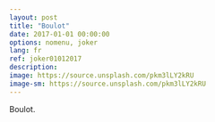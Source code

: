 ```yaml
---
layout: post
title: "Boulot"
date: 2017-01-01 00:00:00
options: nomenu, joker
lang: fr
ref: joker01012017
description: 
image: https://source.unsplash.com/pkm3lLY2kRU
image-sm: https://source.unsplash.com/pkm3lLY2kRU
---
```

Boulot.
